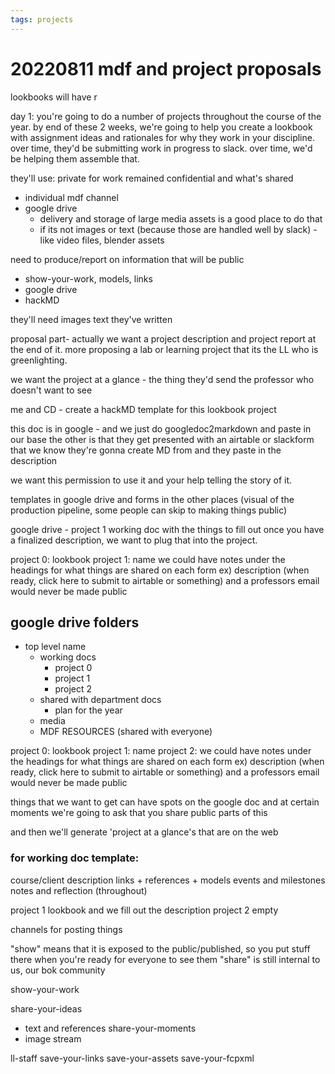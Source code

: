 ```yaml
---
tags: projects
---
```


# 20220811 mdf and project proposals

lookbooks will have r

day 1: you're going to do a number of projects throughout the course of the year. by end of these 2 weeks, we're going to help you create a lookbook with assignment ideas and rationales for why they work in your discipline.
over time, they'd be submitting work in progress to slack. over time, we'd be helping them assemble that.


they'll use:
private for work remained confidential and what's shared
* individual mdf channel
* google drive
    * delivery and storage of large media assets is a good place to do that
    * if its not images or text (because those are handled well by slack) - like video files, blender assets


need to produce/report on information that will be public
* show-your-work, models, links
* google drive
* hackMD


they'll need images
text they've written



proposal part-
actually we want a project description and project report at the end of it.
more proposing a lab or learning project that its the LL who is greenlighting.

we want the project at a glance - the thing they'd send the professor who doesn't want to see 

me and CD - create a hackMD template for this lookbook project 

this doc is in google - and we just do googledoc2markdown and paste in our base
the other is that they get presented with an airtable or slackform that we know they're gonna create MD from and they paste in the description


we want this permission to use it and your help telling the story of it.

templates in google drive and forms in the other places (visual of the production pipeline, some people can skip to making things public)

google drive - project 1 working doc with the things to fill out
once you have a finalized description, we want to plug that into the project.

project 0: lookbook
project 1: name
we could have notes under the headings for what things are shared on each form
ex) description (when ready, click here to submit to airtable or something) and a professors email would never be made public 



## google drive folders
* top level name
    * working docs
        * project 0
        * project 1
        * project 2
    * shared with department docs
        * plan for the year
    * media
    * MDF RESOURCES (shared with everyone)


project 0: lookbook
project 1: name
project 2: 
we could have notes under the headings for what things are shared on each form
ex) description (when ready, click here to submit to airtable or something) and a professors email would never be made public 


things that we want to get can have spots on the google doc and at certain moments we're going to ask that you share public parts of this

and then we'll generate 'project at a glance's that are on the web

### for working doc template:
course/client
description
links + references + models
events and milestones
notes and reflection (throughout)

project 1 lookbook and we fill out the description
project 2 empty 




channels for posting things

"show" means that it is exposed to the public/published, so you put stuff there when you're ready for everyone to see them
"share" is still internal to us, our bok community


show-your-work



share-your-ideas
- text and references
share-your-moments
- image stream



ll-staff
save-your-links
save-your-assets
save-your-fcpxml